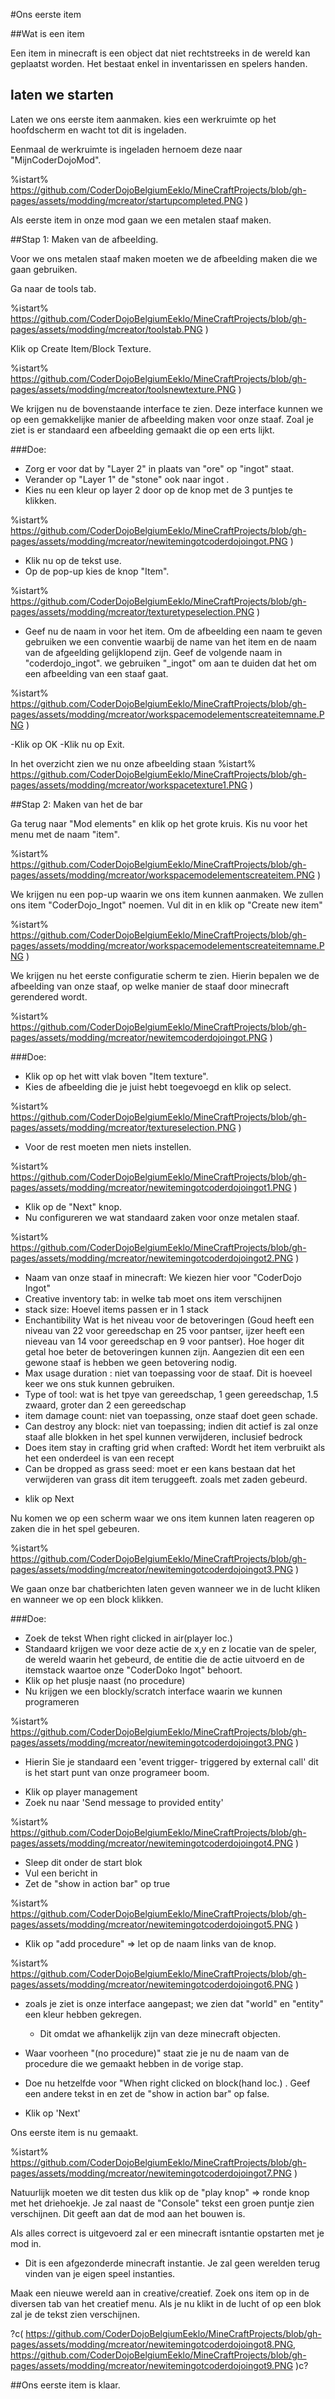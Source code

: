 #Ons eerste item

##Wat is een item

Een item in minecraft is een object dat niet rechtstreeks in de wereld kan geplaatst worden. Het bestaat enkel in inventarissen en spelers handen.

## laten we starten

Laten we ons eerste item aanmaken. kies een werkruimte op het hoofdscherm en wacht tot dit is ingeladen.

Eenmaal de werkruimte is ingeladen hernoem deze naar "MijnCoderDojoMod".

%istart%
https://github.com/CoderDojoBelgiumEeklo/MineCraftProjects/blob/gh-pages/assets/modding/mcreator/startupcompleted.PNG
 )

Als eerste item in onze mod gaan we een metalen staaf maken.

##Stap 1: Maken van de afbeelding.

Voor we ons metalen staaf maken moeten we de afbeelding maken die we gaan gebruiken.

Ga naar de tools tab.

%istart%
https://github.com/CoderDojoBelgiumEeklo/MineCraftProjects/blob/gh-pages/assets/modding/mcreator/toolstab.PNG
 )

Klik op Create Item/Block Texture.

%istart%
https://github.com/CoderDojoBelgiumEeklo/MineCraftProjects/blob/gh-pages/assets/modding/mcreator/toolsnewtexture.PNG
 )

We krijgen nu de bovenstaande interface te zien. Deze interface kunnen we op een gemakkelijke manier de afbeelding maken voor onze staaf.
Zoal je ziet is er standaard een afbeelding gemaakt die op een erts lijkt.

###Doe:

- Zorg er voor dat by "Layer 2" in plaats van "ore" op "ingot" staat.
- Verander op "Layer 1" de "stone" ook naar ingot .
- Kies nu een kleur op layer 2 door op de knop met de 3 puntjes te klikken.

%istart%
https://github.com/CoderDojoBelgiumEeklo/MineCraftProjects/blob/gh-pages/assets/modding/mcreator/newitemingotcoderdojoingot.PNG
 )

- Klik nu op de tekst use.
- Op de pop-up kies de knop "Item".

%istart%
https://github.com/CoderDojoBelgiumEeklo/MineCraftProjects/blob/gh-pages/assets/modding/mcreator/texturetypeselection.PNG
 )

- Geef nu de naam in voor het item. Om de afbeelding een naam te geven gebruiken we een conventie waarbij de name van het item en de naam van de afgeelding gelijklopend zijn.
Geef de volgende naam in "coderdojo_ingot". we gebruiken "_ingot" om aan te duiden dat het om een afbeelding van een staaf gaat.

%istart%
https://github.com/CoderDojoBelgiumEeklo/MineCraftProjects/blob/gh-pages/assets/modding/mcreator/workspacemodelementscreateitemname.PNG
 )

-Klik op OK
-Klik nu op Exit.

In het overzicht zien we nu onze afbeelding staan
%istart%
https://github.com/CoderDojoBelgiumEeklo/MineCraftProjects/blob/gh-pages/assets/modding/mcreator/workspacetexture1.PNG
 )



##Stap 2: Maken van het de bar 

Ga terug naar "Mod elements" en klik op het grote kruis.
Kis nu voor het menu  met de naam "item".

%istart%
https://github.com/CoderDojoBelgiumEeklo/MineCraftProjects/blob/gh-pages/assets/modding/mcreator/workspacemodelementscreateitem.PNG
 )

We krijgen nu een pop-up waarin we ons item kunnen aanmaken. We zullen ons item "CoderDojo_Ingot" noemen.
Vul dit in en klik op "Create new item"


%istart%
https://github.com/CoderDojoBelgiumEeklo/MineCraftProjects/blob/gh-pages/assets/modding/mcreator/workspacemodelementscreateitemname.PNG
 )

We krijgen nu het eerste configuratie scherm te zien. Hierin bepalen we de afbeelding van onze staaf, op welke manier de staaf  door minecraft gerendered wordt.

%istart%
https://github.com/CoderDojoBelgiumEeklo/MineCraftProjects/blob/gh-pages/assets/modding/mcreator/newitemcoderdojoingot.PNG
 )

###Doe:

- Klik op op het witt vlak boven "Item texture".
- Kies de afbeelding die je juist hebt toegevoegd en klik op select.

%istart%
https://github.com/CoderDojoBelgiumEeklo/MineCraftProjects/blob/gh-pages/assets/modding/mcreator/textureselection.PNG
 )

- Voor de rest moeten men niets instellen.

%istart%
https://github.com/CoderDojoBelgiumEeklo/MineCraftProjects/blob/gh-pages/assets/modding/mcreator/newitemingotcoderdojoingot1.PNG
 )

- Klik op de "Next" knop.
- Nu configureren we wat standaard zaken voor onze metalen staaf.

%istart%
https://github.com/CoderDojoBelgiumEeklo/MineCraftProjects/blob/gh-pages/assets/modding/mcreator/newitemingotcoderdojoingot2.PNG
 )

  * Naam van onze staaf in minecraft: We kiezen hier voor "CoderDojo Ingot"
  * Creative inventory tab: in welke tab moet ons item verschijnen
  * stack size: Hoevel items passen er in 1 stack
  * Enchantibility Wat is het niveau voor de betoveringen (Goud heeft een niveau van 22 voor gereedschap en 25 voor pantser, ijzer heeft een nieveau van 14 voor gereedschap en 9 voor pantser). Hoe hoger dit getal hoe beter de betoveringen kunnen zijn.
  Aangezien dit een een gewone staaf is hebben we geen betovering nodig.
  * Max usage duration : niet van toepassing voor de staaf. Dit is hoeveel keer we ons stuk kunnen gebruiken.
  * Type of tool: wat is het tpye van gereedschap, 1 geen gereedschap, 1.5 zwaard, groter dan 2 een gereedschap
  * item damage count: niet van toepassing, onze staaf doet geen schade.
  * Can destroy any block: niet van toepassing; indien dit actief is zal onze staaf alle blokken in het spel kunnen verwijderen, inclusief bedrock
  * Does item stay in crafting grid when crafted: Wordt het item verbruikt als het een onderdeel is van een recept
  * Can be dropped as grass seed: moet er een kans bestaan dat het verwijderen van grass dit item teruggeeft. zoals met zaden gebeurd.
 - klik op Next
 
 Nu komen we op een scherm waar we ons item kunnen laten reageren op zaken die in het spel gebeuren.
 
%istart%
https://github.com/CoderDojoBelgiumEeklo/MineCraftProjects/blob/gh-pages/assets/modding/mcreator/newitemingotcoderdojoingot3.PNG
 )

We gaan onze bar chatberichten laten geven wanneer we in de lucht kliken en wanneer we op een block klikken.

###Doe:
- Zoek de tekst When right clicked in air(player loc.)
- Standaard krijgen we voor deze actie de x,y en z locatie van de speler, de wereld waarin het gebeurd, de entitie die de actie uitvoerd en de itemstack waartoe onze "CoderDoko Ingot" behoort.
- Klik op het plusje naast (no procedure)
- Nu krijgen we een blockly/scratch interface waarin we kunnen programeren 

%istart%
https://github.com/CoderDojoBelgiumEeklo/MineCraftProjects/blob/gh-pages/assets/modding/mcreator/newitemingotcoderdojoingot3.PNG
 )

  * Hierin Sie je standaard een 'event trigger- triggered by external call' dit is het start punt van onze programeer boom.
- Klik op player management
- Zoek nu naar 'Send message to provided entity'

%istart%
https://github.com/CoderDojoBelgiumEeklo/MineCraftProjects/blob/gh-pages/assets/modding/mcreator/newitemingotcoderdojoingot4.PNG
 )

- Sleep dit onder de start blok
- Vul een bericht in
- Zet de "show in action bar" op true

%istart%
https://github.com/CoderDojoBelgiumEeklo/MineCraftProjects/blob/gh-pages/assets/modding/mcreator/newitemingotcoderdojoingot5.PNG
 )

- Klik op "add procedure" => let op de naam links van de knop.

%istart%
https://github.com/CoderDojoBelgiumEeklo/MineCraftProjects/blob/gh-pages/assets/modding/mcreator/newitemingotcoderdojoingot6.PNG
 )

- zoals je ziet is onze interface aangepast; we zien  dat "world" en "entity" een kleur hebben gekregen. 
  * Dit omdat we afhankelijk zijn van deze minecraft objecten.
- Waar voorheen "(no procedure)" staat zie je nu de naam van de procedure die we gemaakt hebben in de vorige stap.

- Doe nu hetzelfde voor "When right clicked on block(hand loc.) . Geef een andere tekst in en zet de "show in action bar" op false.

- Klik op 'Next'


Ons eerste item is nu gemaakt.

%istart%
https://github.com/CoderDojoBelgiumEeklo/MineCraftProjects/blob/gh-pages/assets/modding/mcreator/newitemingotcoderdojoingot7.PNG
 )

Natuurlijk moeten we dit testen dus klik op de "play knop" => ronde knop met het driehoekje.
Je zal naast de "Console" tekst een groen puntje zien verschijnen. Dit geeft aan dat de mod aan het bouwen is.

Als alles correct is uitgevoerd zal er een minecraft isntantie opstarten met je mod in.
  * Dit is een afgezonderde minecraft instantie. Je zal geen werelden terug vinden van je eigen speel instanties.

Maak een nieuwe wereld aan in creative/creatief.
Zoek ons item op in de diversen tab van het creatief menu.
Als je nu klikt in de lucht of op een blok zal je de tekst zien verschijnen.

?c(
https://github.com/CoderDojoBelgiumEeklo/MineCraftProjects/blob/gh-pages/assets/modding/mcreator/newitemingotcoderdojoingot8.PNG,
https://github.com/CoderDojoBelgiumEeklo/MineCraftProjects/blob/gh-pages/assets/modding/mcreator/newitemingotcoderdojoingot9.PNG
)c?



 ##Ons eerste item is klaar.
